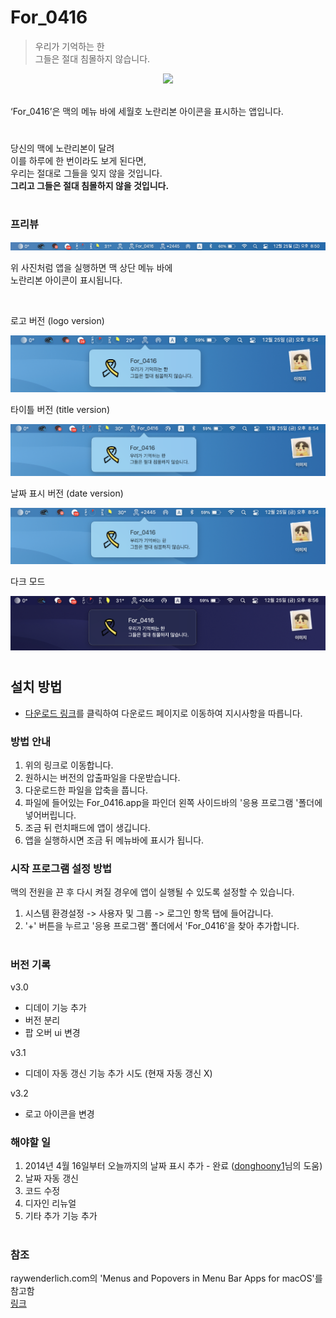 # For_0416

> 우리가 기억하는 한 \
그들은 절대 침몰하지 않습니다.

<p align="center">
<img width="200px" src="./image/export 9 (6).png"/>
</p>
<br>
‘For_0416’은 맥의 메뉴 바에 세월호 노란리본 아이콘을 표시하는 앱입니다.


#

당신의 맥에 노란리본이 달려 \
이를 하루에 한 번이라도 보게 된다면,\
우리는 절대로 그들을 잊지 않을 것입니다.\
__그리고 그들은 절대 침몰하지 않을 것입니다.__


#

### 프리뷰
<p align="center">
<img src="./image/preview.png"/>
</p>

위 사진처럼 앱을 실행하면 맥 상단 메뉴 바에 \
노란리본 아이콘이 표시됩니다.

<br>

로고 버전 (logo version)
<br>
<p align="center">
<img src="./image/logo.png"/>
</p>

타이틀 버전 (title version)
<br>
<p align="center">
<img src="./image/title.png"/>
</p>

날짜 표시 버전 (date version)
<br>
<p align="center">
<img src="./image/date.png"/>
</p>

다크 모드
<br>
<p align="center">
<img src="./image/dark.png"/>
</p>


#

## 설치 방법

- [다운로드 링크](https://github.com/min-uuu/For_0416/releases/tag/v3.2)를 클릭하여 다운로드 페이지로 이동하여 지시사항을 따릅니다.

### 방법 안내
1. 위의 링크로 이동합니다.
2. 원하시는 버전의 압출파일을 다운받습니다.
3. 다운로드한 파일을 압축을 풉니다.
4. 파일에 들어있는 For_0416.app을 파인더 왼쪽 사이드바의 '응용 프로그램 '폴더에 넣어버립니다.
5. 조금 뒤 런치패드에 앱이 생깁니다.
6. 앱을 실행하시면 조금 뒤 메뉴바에 표시가 됩니다.

### 시작 프로그램 설정 방법
맥의 전원을 끈 후 다시 켜질 경우에 앱이 실행될 수 있도록 설정할 수 있습니다.
1. 시스템 환경설정 -> 사용자 및 그룹 -> 로그인 항목 탭에 들어갑니다.
2. '+' 버튼을 누르고 '응용 프로그램' 폴더에서 'For_0416'을 찾아 추가합니다.
#

### 버전 기록
v3.0 
- 디데이 기능 추가
- 버전 분리
- 팝 오버 ui 변경

v3.1
- 디데이 자동 갱신 기능 추가 시도 (현재 자동 갱신 X)

v3.2
- 로고 아이콘을 변경

### 해야할 일
1. 2014년 4월 16일부터 오늘까지의 날짜 표시 추가 - 완료 ([donghoony1](https://github.com/donghoony1)님의 도움)
1. 날짜 자동 갱신
1. 코드 수정
1. 디자인 리뉴얼
1. 기타 추가 기능 추가

#

### 참조
raywenderlich.com의 'Menus and Popovers in Menu Bar Apps for macOS'를 참고함
<br> [링크](https://www.raywenderlich.com/450-menus-and-popovers-in-menu-bar-apps-for-macos)
